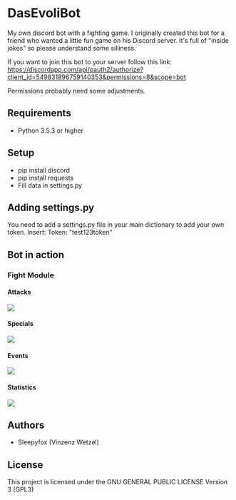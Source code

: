 # DasEvoliBot
My own discord bot with a fighting game. I originally created this bot for a friend who wanted a little fun game on his Discord server. It's full of "inside jokes" so please understand some silliness.

If you want to join this bot to your server follow this link: https://discordapp.com/api/oauth2/authorize?client_id=549831896759140353&permissions=8&scope=bot

Permissions probably need some adjustments. 

## Requirements
* Python 3.5.3 or higher

## Setup
* pip install discord
* pip install requests
* Fill data in settings.py

## Adding settings.py
You need to add a settings.py file in your main dictionary to add your own token.
Insert: Token: "test123token"

## Bot in action
### Fight Module
#### Attacks
![](https://i.imgur.com/4uwINSw.png)
#### Specials
![](https://i.imgur.com/3xwYq90.png)
#### Events
![](https://i.imgur.com/HaBO4Kv.png)
#### Statistics
![](https://i.imgur.com/ZYi8KBw.png)

## Authors
* Sleepyfox (Vinzenz Wetzel)

## License
This project is licensed under the GNU GENERAL PUBLIC LICENSE Version 3 (GPL3)